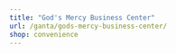 ```yaml
---
title: "God's Mercy Business Center"
url: /ganta/gods-mercy-business-center/
shop: convenience
---
```

